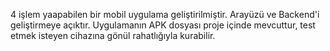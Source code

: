 4 işlem yaapabilen bir mobil uygulama geliştirilmiştir. Arayüzü ve Backend'i geliştirmeye açıktır. 
Uygulamanın APK dosyası proje içinde mevcuttur, test etmek isteyen cihazına gönül rahatlığıyla kurabilir.

